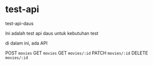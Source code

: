 # test-api
test-api-daus


Ini adalah test api daus untuk kebutuhan test

di dalam ini, ada API 

POST `movies`
GET `movies`
GET `movies/:id`
PATCH `movies/:id`
DELETE `movies/:id`
